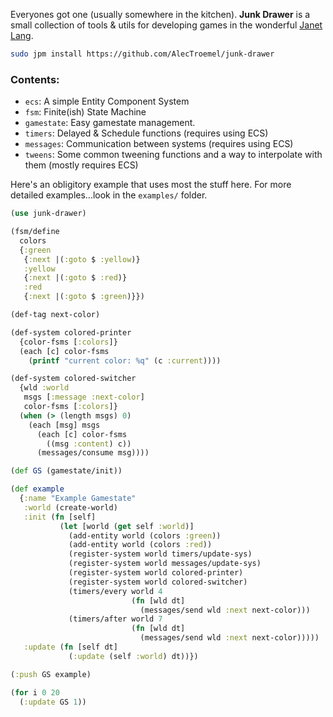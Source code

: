 Everyones got one (usually somewhere in the kitchen). __Junk Drawer__ is a small collection of tools & utils for developing games in the wonderful [Janet Lang](https://janet-lang.org).

```bash
sudo jpm install https://github.com/AlecTroemel/junk-drawer
```

### Contents:

- `ecs`: A simple Entity Component System
- `fsm`: Finite(ish) State Machine
- `gamestate`: Easy gamestate management.
- `timers`: Delayed & Schedule functions (requires using ECS)
- `messages`: Communication between systems (requires using ECS)
- `tweens`: Some common tweening functions and a way to interpolate with them (mostly requires ECS)

Here's an obligitory example that uses most the stuff here. For more detailed examples...look in the `examples/` folder.

```clojure
(use junk-drawer)

(fsm/define
  colors
  {:green
   {:next |(:goto $ :yellow)}
   :yellow
   {:next |(:goto $ :red)}
   :red
   {:next |(:goto $ :green)}})

(def-tag next-color)

(def-system colored-printer
  {color-fsms [:colors]}
  (each [c] color-fsms
    (printf "current color: %q" (c :current))))

(def-system colored-switcher
  {wld :world
   msgs [:message :next-color]
   color-fsms [:colors]}
  (when (> (length msgs) 0)
    (each [msg] msgs
      (each [c] color-fsms
        ((msg :content) c))
      (messages/consume msg))))

(def GS (gamestate/init))

(def example
  {:name "Example Gamestate"
   :world (create-world)
   :init (fn [self]
           (let [world (get self :world)]
             (add-entity world (colors :green))
             (add-entity world (colors :red))
             (register-system world timers/update-sys)
             (register-system world messages/update-sys)
             (register-system world colored-printer)
             (register-system world colored-switcher)
             (timers/every world 4
                           (fn [wld dt]
                             (messages/send wld :next next-color)))
             (timers/after world 7
                           (fn [wld dt]
                             (messages/send wld :next next-color)))))
   :update (fn [self dt]
             (:update (self :world) dt))})

(:push GS example)

(for i 0 20
  (:update GS 1))
```
